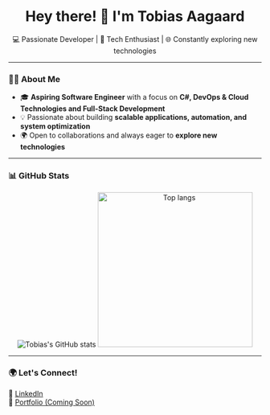 <div align="center">
  <h1>Hey there! 👋 I'm Tobias Aagaard</h1>
  <p>💻 Passionate Developer | 🚀 Tech Enthusiast | 🌐 Constantly exploring new technologies</p>
</div>

---

### 👨‍💻 About Me  
- 🎓 **Aspiring Software Engineer** with a focus on **C#, DevOps & Cloud Technologies and Full-Stack Development**
- 💡 Passionate about building **scalable applications, automation, and system optimization**
- 🌍 Open to collaborations and always eager to **explore new technologies**  
<!--  🛠 Currently working on **Atomic Workout** (a fitness app) and an **OS Kernel in C++** -->


---


### 📊 GitHub Stats  
<div align="center">
  <img alt="Tobias's GitHub stats" src="https://github-readme-stats.vercel.app/api?username=TobiasAagaard&show_icons=true&theme=tokyonight"/>
  <img alt="Top langs" width="308px" src="https://github-readme-stats.vercel.app/api/top-langs/?username=TobiasAagaard&layout=compact&langs_count=8&theme=tokyonight"/>
</div>

---

### 🌍 Let's Connect!  
💼 [LinkedIn](https://www.linkedin.com/in/tobias-aagaard-christiansen-006152288/)   
🚀 [Portfolio (Coming Soon)](#)  



<!--
**TobiasAagaard/TobiasAagaard** is a ✨ _special_ ✨ repository because its `README.md` (this file) appears on your GitHub profile.

Here are some ideas to get you started:

- 🔭 I’m currently working on ...
- 🌱 I’m currently learning ...
- 👯 I’m looking to collaborate on ...
- 🤔 I’m looking for help with ...
- 💬 Ask me about ...
- 📫 How to reach me: ...
- 😄 Pronouns: ...
- ⚡ Fun fact: ...
-->

<!-- -->
